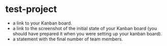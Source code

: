 # test-project


- a link to your Kanban board.
- a link to the screenshot of the initial state of your Kanban board (you should have prepared it when you were setting up your kanban board).
- a statement with the final number of team members.
